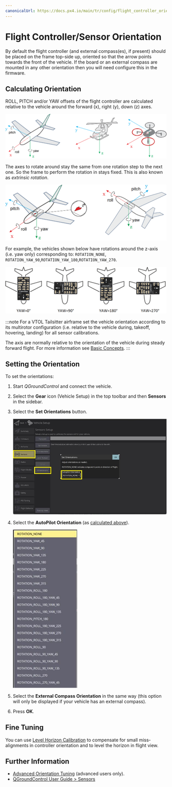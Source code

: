 ```yaml
---
canonicalUrl: https://docs.px4.io/main/tr/config/flight_controller_orientation
---
```


# Flight Controller/Sensor Orientation

By default the flight controller (and external compass(es), if present) should be placed on the frame top-side up, oriented so that the arrow points towards the front of the vehicle. If the board or an external compass are mounted in any other orientation then you will need configure this in the firmware.

## Calculating Orientation

ROLL, PITCH and/or YAW offsets of the flight controller are calculated relative to the vehicle around the forward (x), right (y), down (z) axes.

![Frame Heading](../../assets/concepts/frame_heading.png)

The axes to rotate around stay the same from one rotation step to the next one. So the frame to perform the rotation in stays fixed. This is also known as *extrinsic rotation*.

<img src="../../assets/qgc/setup/sensor/fc_orientation_1.png" style="width: 600px;" />

For example, the vehicles shown below have rotations around the z-axis (i.e. yaw only) corresponding to: `ROTATION_NONE`, `ROTATION_YAW_90`,`ROTATION_YAW_180`,`ROTATION_YAW_270`.

![Yaw Rotation](../../assets/qgc/setup/sensor/yaw_rotation.png)

:::note
For a VTOL Tailsitter airframe set the vehicle orientation according to its multirotor configuration (i.e. relative to the vehicle during, takeoff, hovering, landing) for all sensor calibrations.

The axis are normally relative to the orientation of the vehicle during steady forward flight. For more information see [Basic Concepts](../getting_started/px4_basic_concepts.md#heading-and-directions). :::

## Setting the Orientation

To set the orientations:

1. Start *QGroundControl* and connect the vehicle.
1. Select the **Gear** icon (Vehicle Setup) in the top toolbar and then **Sensors** in the sidebar.
1. Select the **Set Orientations** button.

   <img src="../../assets/qgc/setup/sensor/sensor_orientation_set_orientations.jpg" style="width: 600px;" />
1. Select the **AutoPilot Orientation** (as [calculated above](#calculating-orientation)).

   <img src="../../assets/qgc/setup/sensor/sensor_orientation_selector_values.jpg" style="width: 200px;" />
1. Select the **External Compass Orientation** in the same way (this option will only be displayed if your vehicle has an external compass).
1. Press **OK**.


## Fine Tuning

You can use [Level Horizon Calibration](../config/level_horizon_calibration.md) to compensate for small miss-alignments in controller orientation and to level the horizon in flight view.

## Further Information

* [Advanced Orientation Tuning](../advanced_config/advanced_flight_controller_orientation_leveling.md) (advanced users only).
* [QGroundControl User Guide > Sensors](https://docs.qgroundcontrol.com/master/en/SetupView/sensors_px4.html#flight_controller_orientation)
